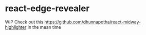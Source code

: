 # react-edge-revealer
WIP
Check out this https://github.com/dhunnapotha/react-midway-highlighter in the mean time
